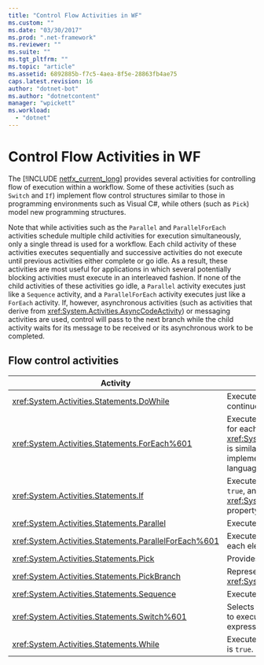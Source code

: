 ```yaml
---
title: "Control Flow Activities in WF"
ms.custom: ""
ms.date: "03/30/2017"
ms.prod: ".net-framework"
ms.reviewer: ""
ms.suite: ""
ms.tgt_pltfrm: ""
ms.topic: "article"
ms.assetid: 6892885b-f7c5-4aea-8f5e-28863fb4ae75
caps.latest.revision: 16
author: "dotnet-bot"
ms.author: "dotnetcontent"
manager: "wpickett"
ms.workload: 
  - "dotnet"
---
```

# Control Flow Activities in WF
The [!INCLUDE [netfx_current_long](../../../includes/netfx-current-long-md.md)] provides several activities for controlling flow of execution within a workflow. Some of these activities (such as `Switch` and `If`) implement flow control structures similar to those in programming environments such as Visual C#, while others (such as `Pick`) model new programming structures.  

 Note that while activities such as the `Parallel` and `ParallelForEach` activities schedule multiple child activities for execution simultaneously, only a single thread is used for a workflow. Each child activity of these activities executes sequentially and successive activities do not execute until previous activities either complete or go idle. As a result, these activities are most useful for applications in which several potentially blocking activities must execute in an interleaved fashion. If none of the child activities of these activities go idle, a `Parallel` activity executes just like a `Sequence` activity, and a `ParallelForEach` activity executes just like a `ForEach` activity. If, however, asynchronous activities (such as activities that derive from <xref:System.Activities.AsyncCodeActivity>) or messaging activities are used, control will pass to the next branch while the child activity waits for its message to be received or its asynchronous work to be completed.  

## Flow control activities  


|                        Activity                         |                                                                                                              Description                                                                                                              |
|---------------------------------------------------------|---------------------------------------------------------------------------------------------------------------------------------------------------------------------------------------------------------------------------------------|
|       <xref:System.Activities.Statements.DoWhile>       |                                                                      Executes the contained activities once and continues to do so while a condition is `true`.                                                                       |
|     <xref:System.Activities.Statements.ForEach%601>     | Executes an embedded statement in sequence for each element in a collection. <xref:System.Activities.Statements.ForEach%601> is similar to the keyword `foreach`, but is implemented as an activity rather than a language statement. |
|         <xref:System.Activities.Statements.If>          |                       Executes contained activities if a condition is `true`, and can execute activities contained in the <xref:System.Activities.Statements.If.Else%2A> property if the condition is `false`.                        |
|      <xref:System.Activities.Statements.Parallel>       |                                                                                              Executes contained activities in parallel.                                                                                               |
| <xref:System.Activities.Statements.ParallelForEach%601> |                                                                             Executes an embedded statement in parallel for each element in a collection.                                                                              |
|        <xref:System.Activities.Statements.Pick>         |                                                                                              Provides event-based control flow modeling.                                                                                              |
|     <xref:System.Activities.Statements.PickBranch>      |                                                                   Represents a potential path of execution in a <xref:System.Activities.Statements.Pick> activity.                                                                    |
|      <xref:System.Activities.Statements.Sequence>       |                                                                                              Executes contained activities in sequence.                                                                                               |
|     <xref:System.Activities.Statements.Switch%601>      |                                                                 Selects one choice from a number of activities to execute, based on the value of a given expression.                                                                  |
|        <xref:System.Activities.Statements.While>        |                                                                                      Executes contained activities while a condition is `true`.                                                                                       |

